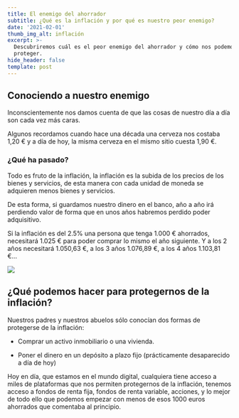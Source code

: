 ```yaml
---
title: El enemigo del ahorrador
subtitle: ¿Qué es la inflación y por qué es nuestro peor enemigo?
date: '2021-02-01'
thumb_img_alt: inflación
excerpt: >-
  Descubriremos cuál es el peor enemigo del ahorrador y cómo nos podemos
  proteger.
hide_header: false
template: post
---
```

## Conociendo a nuestro enemigo

Inconscientemente nos damos cuenta de que las cosas de nuestro día a día son cada vez más caras.

Algunos recordamos cuando hace una década una cerveza nos costaba 1,20 € y a día de hoy, la misma cerveza en el mismo sitio cuesta 1,90 €.

### ¿Qué ha pasado?

Todo es fruto de la inflación, la inflación es la subida de los precios de los bienes y servicios, de esta manera con cada unidad de moneda se adquieren menos bienes y servicios.

De esta forma, si guardamos nuestro dinero en el banco, año a año irá perdiendo valor de forma que en unos años habremos perdido poder adquisitivo.

Si la inflación es del 2.5% una persona que tenga 1.000 € ahorrados, necesitará 1.025 € para poder comprar lo mismo el año siguiente. Y a los 2 años necesitará 1.050,63 €, a los 3 años 1.076,89 €, a los 4 años 1.103,81 €...

![](https://www.investopedia.com/thmb/1uMK34aLsaM-ME5EXLUSj5uwCdQ=/2000x1000/filters:no_upscale\(\):max_bytes\(150000\):strip_icc\(\)/inflation_color2-216537dd3aeb4365b991b67790765e4f.png)

## ¿Qué podemos hacer para protegernos de la inflación?

Nuestros padres y nuestros abuelos sólo conocían dos formas de protegerse de la inflación:

*   Comprar un activo inmobiliario o una vivienda.

*   Poner el dinero en un depósito a plazo fijo (prácticamente desaparecido a día de hoy)

Hoy en día, que estamos en el mundo digital, cualquiera tiene acceso a miles de plataformas que nos permiten protegernos de la inflación, tenemos acceso a fondos de renta fija, fondos de renta variable, acciones, y lo mejor de todo ello que podemos empezar con menos de esos 1000 euros ahorrados que comentaba al principio.
